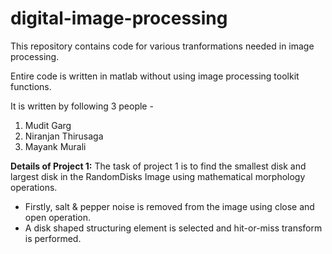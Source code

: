 # digital-image-processing
 This repository contains code for various tranformations needed in image processing.
 
 Entire code is written in matlab without using image processing toolkit functions.
 
 It is written by following 3 people -
 1. Mudit Garg
 2. Niranjan Thirusaga
 3. Mayank Murali


**Details of Project 1:**
The task of project 1 is to find the smallest disk and largest disk in the RandomDisks Image using mathematical morphology operations.
* Firstly, salt & pepper noise is removed from the image using close and open operation.
* A disk shaped structuring element is selected and hit-or-miss transform is performed.

